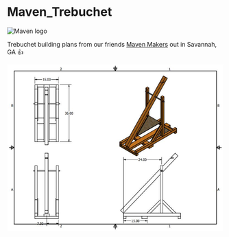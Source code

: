 # Maven_Trebuchet

![Maven logo](https://scontent-atl3-1.cdninstagram.com/t51.2885-19/11208224_844146518992839_1400671759_a.jpg)

Trebuchet building plans from our friends [Maven Makers](http://www.mavenmakers.com/) out in Savannah, GA :+1:

![Maven Trebuchet](/images/Maven_Trebuchet.JPG)


